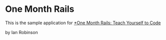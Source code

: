 # One Month Rails

This is the sample application for
[*One Month Rails: Teach Yourself to Code](http://onemonthrails.com)

by Ian Robinson